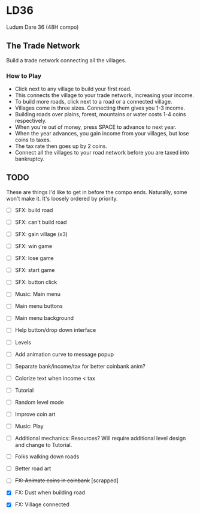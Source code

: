 # LD36
Ludum Dare 36 (48H compo)

## The Trade Network
Build a trade network connecting all the villages.

### How to Play

- Click next to any village to build your first road.
- This connects the village to your trade network, increasing your income.
- To build more roads, click next to a road or a connected village.
- Villages come in three sizes. Connecting them gives you 1-3 income.
- Building roads over plains, forest, mountains or water costs 1-4 coins respectively.
- When you're out of money, press SPACE to advance to next year.
- When the year advances, you gain income from your villages, but lose coins to taxes.
- The tax rate then goes up by 2 coins.
- Connect all the villages to your road network before you are taxed into bankruptcy.

## TODO

These are things I'd like to get in before the compo ends. Naturally, some won't make it. 
It's loosely ordered by priority.

- [ ] SFX: build road
- [ ] SFX: can't build road
- [ ] SFX: gain village (x3)
- [ ] SFX: win game
- [ ] SFX: lose game
- [ ] SFX: start game
- [ ] SFX: button click
- [ ] Music: Main menu
- [ ] Main menu buttons
- [ ] Main menu background
- [ ] Help button/drop down interface
- [ ] Levels
- [ ] Add animation curve to message popup
- [ ] Separate bank/income/tax for better coinbank anim?
- [ ] Colorize text when income < tax
- [ ] Tutorial
- [ ] Random level mode
- [ ] Improve coin art
- [ ] Music: Play
- [ ] Additional mechanics: Resources? Will require additional level design and change to Tutorial.
- [ ] Folks walking down roads
- [ ] Better road art
- [ ] ~~FX: Animate coins in coinbank~~ [scrapped]
- [X] FX: Dust when building road
- [X] FX: Village connected



